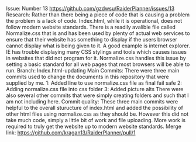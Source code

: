 Issue: Number 13 https://github.com/gzdwsu/RaiderPlanner/issues/13
Research: Rather than there being a piece of code that is causing a problem the problem is a lack of code. Index.html, while it is operational, does not follow modern website standards. There is a readily avalible file called Normalize.css that is and has been used by plenty of actual web services to ensure that their website has something to display if the users browser cannot display what is being given to it. A good example is internet explorer. IE has trouble displaying many CSS stylings and tools which causes issues in websites that did not program for it. Normalize.css handles this issue by setting a basic standard for all web pages that most browsers will be able to run.
Branch: Index.html-updating
Main Commits: There were three main commits used to change the documents in this repository that were supplied by me.
1: Added line to use normalize.css file as final fail safe
2: Adding normalize.css file into css folder
3: Added picture alts
There were also several other commits that were simply creating folders and such that I am not including here.
Commit quality: These three main commits were helpful to the overall sturucture of index.html and added the possibility of other html files using normalize.css as they should be. However this did not take much code, simply a little bit of work and file uploading. More work is required to truly get the website up to modern website standards.
Merge link: https://github.com/kragan13/RaiderPlanner/pull/1
